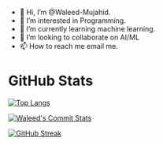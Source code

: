 - 👋 Hi, I’m @Waleed-Mujahid.
- 👀 I’m interested in Programming.
- 🌱 I’m currently learning machine learning.
- 💞️ I’m looking to collaborate on AI/ML
- 📫 How to reach me email me.

# GitHub Stats

[![Top Langs](https://github-readme-stats.vercel.app/api/top-langs/?username=waleed-mujahid&layout=compact&theme=dark)](https://github.com/anuraghazra/github-readme-stats)

[![Waleed's Commit Stats](https://github-profile-summary-cards.vercel.app/api/cards/stats?username=waleed-mujahid&theme=github_dark)](https://github.com/vn7n24fzkq/github-profile-summary-cards)

[![GitHub Streak](https://streak-stats.demolab.com?user=waleed-mujahid&theme=dark)](https://git.io/streak-stats)

<!---
Waleed-Mujahid/Waleed-Mujahid is a ✨ special ✨ repository because its `README.md` (this file) appears on your GitHub profile.
You can click the Preview link to take a look at your changes.
--->
